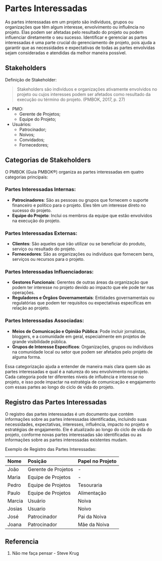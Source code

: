 # Partes Interessadas

As partes interessadas em um projeto são indivíduos, grupos ou organizações que têm algum interesse, envolvimento ou influência no projeto. Elas podem ser afetadas pelo resultado do projeto ou podem influenciar diretamente o seu sucesso. Identificar e gerenciar as partes interessadas é uma parte crucial do gerenciamento de projeto, pois ajuda a garantir que as necessidades e expectativas de todas as partes envolvidas sejam consideradas e atendidas da melhor maneira possível.

## Stakeholders

Definição de Stakeholder:

> Stakeholders são indivíduos e organizações ativamente envolvidos no projeto ou cujos interesses podem ser afetados como resultado da execução ou término do projeto. (PMBOK, 2017, p. 27)

- PMO:
    - Gerente de Projetos;
    - Equipe do Projeto;
- Usuários:
    - Patrocinador;
    - Noivos;
    - Convidados;
    - Fornecedores;

## Categorias de Stakeholders

O PMBOK (Guia PMBOK®) organiza as partes interessadas em quatro categorias principais:

### Partes Interessadas Internas:

- **Patrocinadores**: São as pessoas ou grupos que fornecem o suporte financeiro e político para o projeto. Eles têm um interesse direto no sucesso do projeto.
- **Equipe do Projeto**: Inclui os membros da equipe que estão envolvidos na execução do projeto.

### Partes Interessadas Externas:

- **Clientes**: São aqueles que irão utilizar ou se beneficiar do produto, serviço ou resultado do projeto.
- **Fornecedores**: São as organizações ou indivíduos que fornecem bens, serviços ou recursos para o projeto.

### Partes Interessadas Influenciadoras:

- **Gestores Funcionais**: Gerentes de outras áreas da organização que podem ter interesse no projeto devido ao impacto que ele pode ter nas operações.
- **Reguladores e Órgãos Governamentais**: Entidades governamentais ou regulatórias que podem ter requisitos ou expectativas específicas em relação ao projeto.

### Partes Interessadas Associadas:

- **Meios de Comunicação e Opinião Pública**: Pode incluir jornalistas, bloggers, e a comunidade em geral, especialmente em projetos de grande visibilidade pública.
- **Grupos de Interesse Específicos**: Organizações, grupos ou indivíduos na comunidade local ou setor que podem ser afetados pelo projeto de alguma forma.

Essa categorização ajuda a entender de maneira mais clara quem são as partes interessadas e qual é a natureza do seu envolvimento no projeto. Cada categoria pode ter diferentes níveis de influência e interesse no projeto, e isso pode impactar na estratégia de comunicação e engajamento com essas partes ao longo do ciclo de vida do projeto.

## Registro das Partes Interessadas

O registro das partes interessadas é um documento que contém informações sobre as partes interessadas identificadas, incluindo suas necessidades, expectativas, interesses, influência, impacto no projeto e estratégias de engajamento. Ele é atualizado ao longo do ciclo de vida do projeto, conforme novas partes interessadas são identificadas ou as informações sobre as partes interessadas existentes mudam.

Exemplo de Registro das Partes Interessadas:

| Nome | Posição | Papel no Projeto |
| :-- | :-- | :-- |
| João | Gerente de Projetos | - |
| Maria | Equipe de Projetos | - |
| Pedro | Equipe de Projetos | Tesouraria |
| Paulo | Equipe de Projetos | Alimentação |
| Marcia | Usuário | Noiva |
| Josias | Usuario | Noivo |
| José | Patrocinador | Pai da Noiva |
| Joana | Patrocinador | Mãe da Noiva |

## Referencia
1. Não me faça pensar - Steve Krug
